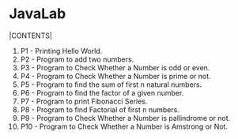 # JavaLab
|CONTENTS|
01. P1 - Printing Hello World.
02. P2 - Program to add two numbers.
03. P3 - Program to Check Whether a Number is odd or even.
04. P4 - Program to Check Whether a Number is prime or not.
05. P5 - Program to find the sum of first n natural numbers.
06. P6 - Program to find the factor of a given number.
07. P7 - Program to print Fibonacci Series.
08. P8 - Program to find Factorial of first n numbers.
09. P9 - Program to Check Whether a Number is pallindrome or not.
10. P10 - Program to Check Whether a Number is Amstrong or Not.
